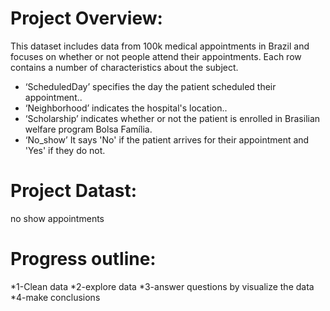 # Project Overview:
This dataset includes data from 100k medical appointments in Brazil and focuses on whether or not people attend their appointments. Each row contains a number of characteristics about the subject.
* ‘ScheduledDay’ specifies the day the patient scheduled their appointment..
* ‘Neighborhood’ indicates the hospital's location..
* ‘Scholarship’ indicates whether or not the patient is enrolled in Brasilian welfare program Bolsa Família.
* ‘No_show’ It says 'No' if the patient arrives for their appointment and 'Yes' if they do not.
# Project Datast:
no show appointments
# Progress outline:
*1-Clean data
*2-explore data
*3-answer questions by visualize the data
*4-make conclusions
